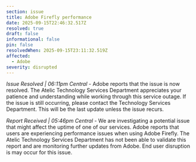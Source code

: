 ```yaml
---
section: issue
title: Adobe Firefly performance
date: 2025-09-15T22:46:32.517Z
resolved: true
draft: false
informational: false
pin: false
resolvedWhen: 2025-09-15T23:11:32.519Z
affected:
  - Adobe
severity: disrupted
---
```

*Issue Resolved | 06:11pm Central* - Adobe reports that the issue is now resolved. The Atelic Technology Services Department appreciates your patience and understanding while working through this service outage. If the issue is still occurring, please contact the Technology Services Department. This will be the last update unless the issue recurs.

*Report Received | 05:46pm Central* - We are investigating a potential issue that might affect the uptime of one of our services. Adobe reports that users are experiencing performance issues when using Adobe Firefly. The Atelic Technology Services Department has not been able to validate this report and are monitoring further updates from Adobe. End user disruption is may occur for this issue.